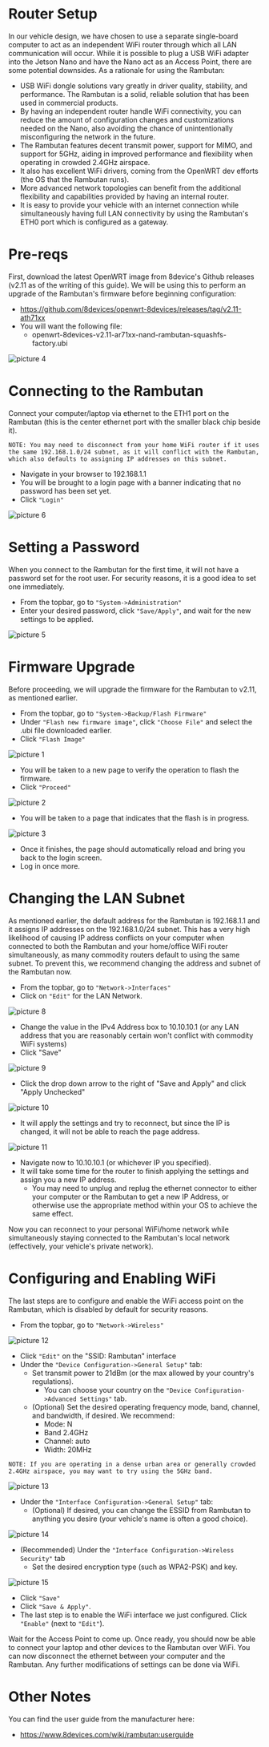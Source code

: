 
# Router Setup

In our vehicle design, we have chosen to use a separate single-board computer to act as an independent WiFi router through which all LAN communication will occur. While it is possible to plug a USB WiFi adapter into the Jetson Nano and have the Nano act as an Access Point, there are some potential downsides. As a rationale for using the Rambutan:

  - USB WiFi dongle solutions vary greatly in driver quality, stability, and performance. The Rambutan is a solid, reliable solution that has been used in commercial products.
  - By having an independent router handle WiFi connectivity, you can reduce the amount of configuration changes and customizations needed on the Nano, also avoiding the chance of unintentionally misconfiguring the network in the future.
  - The Rambutan features decent transmit power, support for MIMO, and support for 5GHz, aiding in improved performance and flexibility when operating in crowded 2.4GHz airspace.
  - It also has excellent WiFi drivers, coming from the OpenWRT dev efforts (the OS that the Rambutan runs).
  - More advanced network topologies can benefit from the additional flexibility and capabilities provided by having an internal router.
  - It is easy to provide your vehicle with an internet connection while simultaneously having full LAN connectivity by using the Rambutan's ETH0 port which is configured as a gateway. 

# Pre-reqs
First, download the latest OpenWRT image from 8device's Github releases (v2.11 as of the writing of this guide). We will be using this to perform an upgrade of the Rambutan's firmware before beginning configuration:
  - https://github.com/8devices/openwrt-8devices/releases/tag/v2.11-ath71xx
  - You will want the following file:
    - openwrt-8devices-v2.11-ar71xx-nand-rambutan-squashfs-factory.ubi

![picture 4](./images/9ae13f6e887f04665a73a00187fb40519479ebb2e4b73dd45f3f8f62549b36dc.png)  


# Connecting to the Rambutan
Connect your computer/laptop via ethernet to the ETH1 port on the Rambutan (this is the center ethernet port with the smaller black chip beside it).
```
NOTE: You may need to disconnect from your home WiFi router if it uses the same 192.168.1.0/24 subnet, as it will conflict with the Rambutan, which also defaults to assigning IP addresses on this subnet.
```
  - Navigate in your browser to 192.168.1.1
  - You will be brought to a login page with a banner indicating that no password has been set yet.
  - Click `"Login"`

![picture 6](./images/dd6e579dac748b49abf4ac5ce8794ede4b0176c5081414e06ae44e5bb2d373a2.png)  

# Setting a Password
When you connect to the Rambutan for the first time, it will not have a password set for the root user. For security reasons, it is a good idea to set one immediately.
  - From the topbar, go to `"System->Administration"`
  - Enter your desired password, click `"Save/Apply"`, and wait for the new settings to be applied.

![picture 5](./images/41db2f823ec1ab48ab392eab073dd985e1f12171385cd321b16a6ab6d4539c8d.png)  


# Firmware Upgrade
Before proceeding, we will upgrade the firmware for the Rambutan to v2.11, as mentioned earlier.

  - From the topbar, go to `"System->Backup/Flash Firmware"`
  - Under `"Flash new firmware image"`, click `"Choose File"` and select the .ubi file downloaded earlier.
  - Click `"Flash Image"`

![picture 1](./images/ae0d7e3df08f821b679144760856abd3b720cff972f9ba7dc49d19f1c9edb2cb.png)

  - You will be taken to a new page to verify the operation to flash the firmware.
  - Click `"Proceed"`

![picture 2](./images/b749b0c0f4a3c2fdbb413f5e52c35b7ae3168341d082a8920cade35dc62bd2a4.png)  

  - You will be taken to a page that indicates that the flash is in progress.

![picture 3](./images/9b078502ed6dc1cd9877196d880889fc8fc457f88212d1bdbf1267dabd96fe26.png)  

  
  - Once it finishes, the page should automatically reload and bring you back to the login screen.
  - Log in once more.

# Changing the LAN Subnet
As mentioned earlier, the default address for the Rambutan is 192.168.1.1 and it assigns IP addresses on the 192.168.1.0/24 subnet. This has a very high likelihood of causing IP address conflicts on your computer when connected to both the Rambutan and your home/office WiFi router simultaneously, as many commodity routers default to using the same subnet. To prevent this, we recommend changing the address and subnet of the Rambutan now.

  - From the topbar, go to `"Network->Interfaces"`
  - Click on `"Edit"` for the LAN Network.

![picture 8](./images/f5d823c35505c4a21631915c6eaa59db46ce13224bee52f4a31007ec5e40dd96.png)  

  - Change the value in the IPv4 Address box to 10.10.10.1 (or any LAN address that you are reasonably certain won't conflict with commodity WiFi systems)
  - Click "Save"

![picture 9](./images/3e15efc38c0cdfc4f5f361f62cab8df7e547451339892936f0e52cf835f52484.png)  

  - Click the drop down arrow to the right of "Save and Apply" and click "Apply Unchecked"

![picture 10](./images/ad727a1892cab71d3a6217eae1885daffaf34703552ebbfe2ccab75bdbc279ef.png)  

  - It will apply the settings and try to reconnect, but since the IP is changed, it will not be able to reach the page address.

![picture 11](./images/97e76b09f9ef95df30233f2d4c9876baa555bb88807f7beea0d64335b340fb5f.png)  

 - Navigate now to 10.10.10.1 (or whichever IP you specified).
 - It will take some time for the router to finish applying the settings and assign you a new IP address.
   - You may need to unplug and replug the ethernet connector to either your computer or the Rambutan to get a new IP Address, or otherwise use the appropriate method within your OS to achieve the same effect.

Now you can reconnect to your personal WiFi/home network while simultaneously staying connected to the Rambutan's local network (effectively, your vehicle's private network).

# Configuring and Enabling WiFi
The last steps are to configure and enable the WiFi access point on the Rambutan, which is disabled by default for security reasons.

  - From the topbar, go to `"Network->Wireless"`

![picture 12](./images/ffcf07df01e94888a905e12380ec244a012c24947fea917eb5b12d127714886d.png)  

  - Click `"Edit"` on the "SSID: Rambutan" interface
  - Under the `"Device Configuration->General Setup"` tab:
    - Set transmit power to 21dBm (or the max allowed by your country's regulations). 
      - You can choose your country on the `"Device Configuration->Advanced Settings"` tab.
    - (Optional) Set the desired operating frequency mode, band, channel, and bandwidth, if desired. We recommend:
      - Mode: N
      - Band 2.4GHz
      - Channel: auto
      - Width: 20MHz

```
NOTE: If you are operating in a dense urban area or generally crowded 2.4GHz airspace, you may want to try using the 5GHz band.
```

![picture 13](./images/66063d59826f4a6741f6b1f10ed71eb83b90aefa76ca0ef82f2e0db179603fca.png)  

  - Under the `"Interface Configuration->General Setup"` tab:
    - (Optional) If desired, you can change the ESSID from Rambutan to anything you desire (your vehicle's name is often a good choice).

![picture 14](./images/7779b5ec1d166a115c7859121d87699155086933da7c82968794ad084b162a3a.png)  

  - (Recommended) Under the `"Interface Configuration->Wireless Security"` tab
    - Set the desired encryption type (such as WPA2-PSK) and key.

![picture 15](./images/b870e6cc5936a250babbcc71601f2e9d9f4e3a6ea5b6f49063d71777347b60f3.png)  

  - Click `"Save"`
  - Click `"Save & Apply"`.
  - The last step is to enable the WiFi interface we just configured. Click `"Enable"` (next to `"Edit"`).
  
Wait for the Access Point to come up. Once ready, you should now be able to connect your laptop and other devices to the Rambutan over WiFi. You can now disconnect the ethernet between your computer and the Rambutan. Any further modifications of settings can be done via WiFi.

# Other Notes
You can find the user guide from the manufacturer here:
  - https://www.8devices.com/wiki/rambutan:userguide